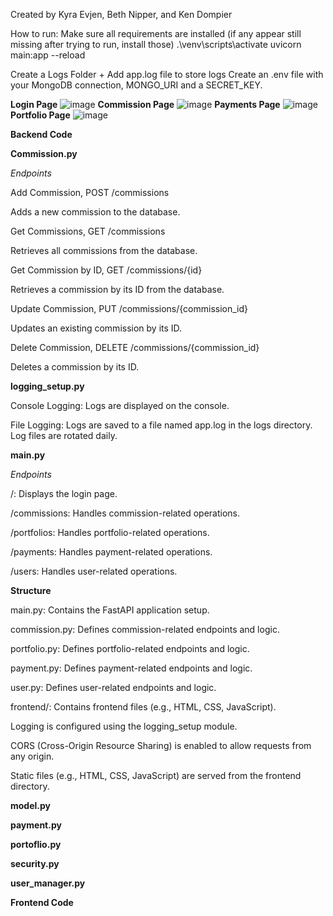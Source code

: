 Created by Kyra Evjen, Beth Nipper, and Ken Dompier

How to run:
Make sure all requirements are installed (if any appear still missing after trying to run, install those)
.\venv\scripts\activate
uvicorn main:app --reload

Create a Logs Folder + Add app.log file to store logs
Create an .env file with your MongoDB connection, MONGO_URI and a SECRET_KEY.

**Login Page**
![image](https://github.com/KyraEvjen/CommissionTrackerFinal/assets/156963640/c06eb2e0-11ff-42c9-982a-508b8644f10f)
**Commission Page**
![image](https://github.com/KyraEvjen/CommissionTrackerFinal/assets/156963640/a849f130-4327-4e11-8d41-a5ca3c69e7be)
**Payments Page**
![image](https://github.com/KyraEvjen/CommissionTrackerFinal/assets/156963640/03cc71dc-9321-4c4d-b04e-587052cb758b)
**Portfolio Page**
![image](https://github.com/KyraEvjen/CommissionTrackerFinal/assets/156963640/95beaee6-df9d-4a7f-80cd-4a8847d191e7)


**Backend Code**

**Commission.py**

_Endpoints_

Add Commission, POST /commissions

Adds a new commission to the database.

Get Commissions, GET /commissions

Retrieves all commissions from the database.

Get Commission by ID, GET /commissions/{id}

Retrieves a commission by its ID from the database.

Update Commission, PUT /commissions/{commission_id}

Updates an existing commission by its ID.

Delete Commission, DELETE /commissions/{commission_id}

Deletes a commission by its ID.


**logging_setup.py**

Console Logging: Logs are displayed on the console.

File Logging: Logs are saved to a file named app.log in the logs directory. Log files are rotated daily.


**main.py** 

_Endpoints_

/: Displays the login page.

/commissions: Handles commission-related operations.

/portfolios: Handles portfolio-related operations.

/payments: Handles payment-related operations.

/users: Handles user-related operations.

**Structure**

main.py: Contains the FastAPI application setup.

commission.py: Defines commission-related endpoints and logic.

portfolio.py: Defines portfolio-related endpoints and logic.

payment.py: Defines payment-related endpoints and logic.

user.py: Defines user-related endpoints and logic.

frontend/: Contains frontend files (e.g., HTML, CSS, JavaScript).

Logging is configured using the logging_setup module.

CORS (Cross-Origin Resource Sharing) is enabled to allow requests from any origin.

Static files (e.g., HTML, CSS, JavaScript) are served from the frontend directory.


**model.py**

**payment.py**

**portoflio.py**

**security.py**

**user_manager.py**

**Frontend Code**
